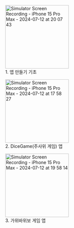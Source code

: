 <!--

![Simulator Screen Recording - iPhone 15 Pro Max - 2024-07-12 at 20 07 43](https://github.com/user-attachments/assets/c8c6815a-b3e9-4a22-b77b-b9eef06dd61b)  &nbsp; &nbsp; &nbsp; &nbsp;
![Simulator Screen Recording - iPhone 15 Pro Max - 2024-07-12 at 17 58 27](https://github.com/user-attachments/assets/19f6dd1b-2ec8-42e7-99ea-d75072aba3fe)  &nbsp; &nbsp; &nbsp; &nbsp;
![Simulator Screen Recording - iPhone 15 Pro Max - 2024-07-12 at 19 58 14](https://github.com/user-attachments/assets/b687a148-7f5f-4685-acb2-a972ae672429)  
&nbsp;&nbsp;&nbsp;&nbsp;&nbsp;&nbsp;&nbsp;&nbsp;&nbsp;&nbsp;&nbsp;&nbsp;&nbsp;&nbsp;&nbsp;&nbsp;&nbsp;&nbsp;&nbsp;&nbsp;&nbsp;&nbsp;&nbsp;&nbsp;&nbsp;&nbsp;&nbsp;&nbsp;&nbsp; 앱 만들기 기초
&nbsp;&nbsp;&nbsp;&nbsp;&nbsp;&nbsp;&nbsp;&nbsp;&nbsp;&nbsp;&nbsp;&nbsp;&nbsp;&nbsp;&nbsp;&nbsp;&nbsp;&nbsp;&nbsp;&nbsp;&nbsp;&nbsp;&nbsp;&nbsp;&nbsp;&nbsp;&nbsp;&nbsp;&nbsp;&nbsp;&nbsp;&nbsp;&nbsp;&nbsp;&nbsp;&nbsp;&nbsp;&nbsp;&nbsp;&nbsp;&nbsp;&nbsp;&nbsp;&nbsp;&nbsp;&nbsp;&nbsp;&nbsp;&nbsp;&nbsp;&nbsp;&nbsp;&nbsp;&nbsp; DiceGame(주사위 게임) 앱 
&nbsp;&nbsp;&nbsp;&nbsp;&nbsp;&nbsp;&nbsp;&nbsp;&nbsp;&nbsp;&nbsp;&nbsp;&nbsp;&nbsp;&nbsp;&nbsp;&nbsp;&nbsp;&nbsp;&nbsp;&nbsp;&nbsp;&nbsp;&nbsp;&nbsp;&nbsp;&nbsp;&nbsp;&nbsp;&nbsp;&nbsp;&nbsp;&nbsp;&nbsp;&nbsp;&nbsp;&nbsp;&nbsp;&nbsp;&nbsp;&nbsp;&nbsp;&nbsp;&nbsp;&nbsp;&nbsp;&nbsp;&nbsp;&nbsp;&nbsp;가위바위보 게임 앱



-->
<!--

<img src="https://github.com/user-attachments/assets/c8c6815a-b3e9-4a22-b77b-b9eef06dd61b" alt="Simulator Screen Recording - iPhone 15 Pro Max - 2024-07-12 at 20 07 43" style="width: 200px;">

<img src="https://github.com/user-attachments/assets/19f6dd1b-2ec8-42e7-99ea-d75072aba3fe" alt="Simulator Screen Recording - iPhone 15 Pro Max - 2024-07-12 at 17 58 27" style="width: 200px;">

<img src="https://github.com/user-attachments/assets/b687a148-7f5f-4685-acb2-a972ae672429" alt="Simulator Screen Recording - iPhone 15 Pro Max - 2024-07-12 at 19 58 14" style="width: 200px;">
-->

<!--
<img src="https://github.com/user-attachments/assets/c8c6815a-b3e9-4a22-b77b-b9eef06dd61b" alt="Simulator Screen Recording - iPhone 15 Pro Max - 2024-07-12 at 20 07 43" style="width: 200px;"><img src="https://github.com/user-attachments/assets/19f6dd1b-2ec8-42e7-99ea-d75072aba3fe" alt="Simulator Screen Recording - iPhone 15 Pro Max - 2024-07-12 at 17 58 27" style="width: 200px;"><img src="https://github.com/user-attachments/assets/b687a148-7f5f-4685-acb2-a972ae672429" alt="Simulator Screen Recording - iPhone 15 Pro Max - 2024-07-12 at 19 58 14" style="width: 200px;">

-->

<!--
<figure>
    <img src="https://github.com/user-attachments/assets/c8c6815a-b3e9-4a22-b77b-b9eef06dd61b" alt="Simulator Screen Recording - iPhone 15 Pro Max - 2024-07-12 at 20 07 43" style="width: 200px;">
    <figcaption>1. 앱 만들기 기초</figcaption>
</figure>
<figure>
    <img src="https://github.com/user-attachments/assets/19f6dd1b-2ec8-42e7-99ea-d75072aba3fe" alt="Simulator Screen Recording - iPhone 15 Pro Max - 2024-07-12 at 17 58 27" style="width: 200px;">
    <figcaption>2. DiceGame(주사위 게임) 앱</figcaption>
</figure>
<figure>
    <img src="https://github.com/user-attachments/assets/b687a148-7f5f-4685-acb2-a972ae672429" alt="Simulator Screen Recording - iPhone 15 Pro Max - 2024-07-12 at 19 58 14" style="width: 200px;">
    <figcaption>3. 가위바위보 게임 앱</figcaption>
</figure>
-->

<figure>
    <img src="https://github.com/user-attachments/assets/c8c6815a-b3e9-4a22-b77b-b9eef06dd61b" alt="Simulator Screen Recording - iPhone 15 Pro Max - 2024-07-12 at 20 07 43" style="width: 200px;">
    <br/><figcaption>1. 앱 만들기 기초</figcaption>
</figure>
<figure>
    <img src="https://github.com/user-attachments/assets/19f6dd1b-2ec8-42e7-99ea-d75072aba3fe" alt="Simulator Screen Recording - iPhone 15 Pro Max - 2024-07-12 at 17 58 27" style="width: 200px;">
    <figcaption>2. DiceGame(주사위 게임) 앱</figcaption>
</figure>
<figure>
    <img src="https://github.com/user-attachments/assets/b687a148-7f5f-4685-acb2-a972ae672429" alt="Simulator Screen Recording - iPhone 15 Pro Max - 2024-07-12 at 19 58 14" style="width: 200px;">
    <figcaption>3. 가위바위보 게임 앱</figcaption>
</figure>




